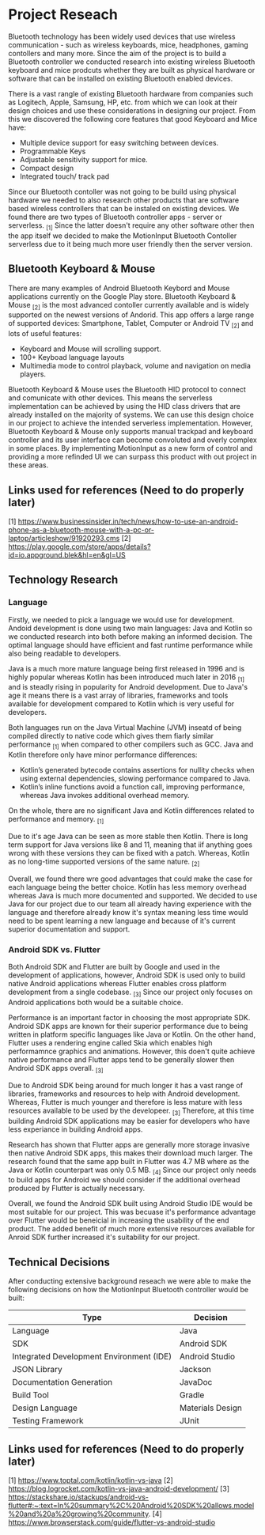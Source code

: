# Project Reseach

Bluetooth technology has been widely used devices that use wireless communication - such as wireless keyboards, mice, headphones, gaming contollers and many more. Since the aim of the project is to build a Bluetooth controller we conducted research into existing wireless Bluetooth keyboard and mice prodcuts whether they are built as physical hardware or software that can be installed on existing Bluetooth enabled devices.

There is a vast rangle of existing Bluetooth hardware from companies such as Logitech, Apple, Samsung, HP, etc. from which we can look at their design choices and use these considerations in designing our project. From this we discovered the following core features that good Keyboard and Mice have:

- Multiple device support for easy switching between devices.
- Programmable Keys
- Adjustable sensitivity support for mice.
- Compact design
- Integrated touch/ track pad

Since our Bluetooth contoller was not going to be build using physical hardware we needed to also research other products that are software based wireless controllers that can be instaled on existing devices. We found there are two types of Bluetooth controller apps - server or serverless.  <sub>[1]</sub> Since the latter doesn't require any other software other then the app itself we decided to make the MotionInput Bluetooth Contoller serverless due to it being much more user friendly then the server version.

## Bluetooth Keyboard & Mouse

There are many examples of Android Bluetooth Keybord and Mouse applications currently on the Google Play store. Bluetooth Keyboard & Mouse  <sub>[2]</sub> is the most advanced contoller currently available and is widely supported on the newest versions of Andorid. This app offers a large range of supported devices: Smartphone, Tablet, Computer or Android TV  <sub>[2]</sub> and lots of useful features:

- Keyboard and Mouse will scrolling support.
- 100+ Keyboad language layouts
- Multimedia mode to control playback, volume and navigation on media players.

Bluetooth Keyboard & Mouse uses the Bluetooth HID protocol to connect and comunicate with other devices. This means the serverless implementation can be achieved by using the HID class drivers that are already installed on the majority of systems. We can use this design choice in our project to achieve the intended serverless implementation. However, Bluetooth Keyboard & Mouse only supports manual trackpad and keyboard controller and its user interface can become convoluted and overly complex in some places. By implementing MotionInput as a new form of control and providing a more refinded UI we can surpass this product with out project in these areas.

## Links used for references (Need to do properly later)

[1] https://www.businessinsider.in/tech/news/how-to-use-an-android-phone-as-a-bluetooth-mouse-with-a-pc-or-laptop/articleshow/91920293.cms
[2] https://play.google.com/store/apps/details?id=io.appground.blek&hl=en&gl=US

## Technology Research

### Language

Firstly, we needed to pick a language we would use for development. Andoid development is done using two main languages: Java and Kotlin so we conducted research into both before making an informed decision. The optimal language should have efficient and fast runtime performance while also being readable to developers.

Java is a much more mature language being first released in 1996 and is highly popular whereas Kotlin has been introduced much later in 2016 <sub>[1]</sub> and is steadly rising in popularity for Android development. Due to Java's age it means there is a vast array of libraries, frameworks and tools available for development compared to Kotlin which is very useful for developers.

Both languages run on the Java Virtual Machine (JVM) inseatd of being compiled directly to native code which gives them fiarly similar performance <sub>[1]</sub> when compared to other compilers such as GCC. Java and Kotlin therefore only have minor performance differences:

- Kotlin’s generated bytecode contains assertions for nullity checks when using external dependencies, slowing performance compared to Java.
- Kotlin’s inline functions avoid a function call, improving performance, whereas Java invokes additional overhead memory.

On the whole, there are no significant Java and Kotlin differences related to performance and memory. <sub>[1]</sub>

Due to it's age Java can be seen as more stable then Kotlin. There is long term support for Java versions like 8 and 11, meaning that iif anything goes wrong with these versions they can be fixed with a patch. Whereas, Kotlin as no long-time supported versions of the same nature. <sub>[2]</sub>

Overall, we found there wre good advantages that could make the case for each language being the better choice. Kotlin has less memory overhead whereas Java is much more documented and supported. We decided to use Java for our project due to our team all already having experience with the language and therefore already know it's syntax meaning less time would need to be spent learning a new language and because of it's current superior documentation and support.

### Android SDK vs. Flutter

Both Android SDK and Flutter are built by Google and used in the development of applications, however, Android SDK is used only to build native Android applications whereas Flutter enables cross platform development from a single codebase. <sub>[3]</sub> Since our project only focuses on Android applications both would be a suitable choice.

Performance is an important factor in choosing the most appropriate SDK. Android SDK apps are known for their superior performance due to being written in platform specific languages like Java or Kotlin. On the other hand, Flutter uses a rendering engine called Skia which enables high performamnce graphics and animations. However, this doen't quite achieve native performance and Flutter apps tend to be generally slower then Android SDK apps overall. <sub>[3]</sub>

Due to Android SDK being around for much longer it has a vast range of libraries, frameworks and resources to help with Android development. Whereas, Flutter is much younger and therefore is less mature with less resources available to be used by the developeer. <sub>[3]</sub> Therefore, at this time building Android SDK applications may be easier for developers who have less experiance in building Android apps.

Research has shown that Flutter apps are generally more storage invasive then native Android SDK apps, this makes their download much larger. The research found that the same app built in Flutter was 4.7 MB where as the Java or Kotlin counterpart was only 0.5 MB. <sub>[4]</sub> Since our project only needs to build apps for Android we should consider if the additional overhead produced by Flutter is actually necessary.

Overall, we found the Android SDK built using Android Studio IDE would be most suitable for our project. This was becuase it's performance advantage over Flutter would be beneicial in increasing the usability of the end product. The added benefit of much more extensive resources available for Anroid SDK further increased it's suitability for our project.

## Technical Decisions

After conducting extensive background reseach we were able to make the following decisions on how the MotionInput Bluetooth controller would be built:

<div class="img-center">

| Type                                     | Decision         |
|------------------------------------------|------------------|
| Language                                 | Java             |
| SDK                                      | Android SDK      |
| Integrated Development Environment (IDE) | Android Studio   |
| JSON Library                             | Jackson          |
| Documentation Generation                 | JavaDoc          |
| Build Tool                               | Gradle           |
| Design Language                          | Materials Design |
| Testing Framework                        | JUnit            |

</div>


## Links used for references (Need to do properly later)

[1] https://www.toptal.com/kotlin/kotlin-vs-java
[2] https://blog.logrocket.com/kotlin-vs-java-android-development/
[3] https://stackshare.io/stackups/android-vs-flutter#:~:text=In%20summary%2C%20Android%20SDK%20allows,model%20and%20a%20growing%20community.
[4] https://www.browserstack.com/guide/flutter-vs-android-studio
